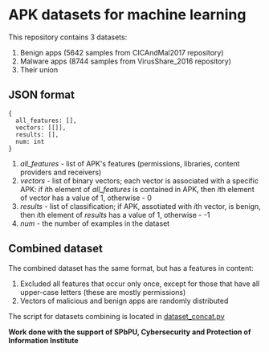 # APK datasets for machine learning

This repository contains 3 datasets:
1. Benign apps (5642 samples from CICAndMal2017 repository)
2. Malware apps (8744 samples from VirusShare_2016 repository)
3. Their union

## JSON format

```
{
  all_features: [],
  vectors: [[]],
  results: [],
  num: int
}
```

1. *all_features* - list of APK's features (permissions, libraries, content providers and receivers)
2. *vectors* - list of binary vectors; each vector is associated with a specific APK: if *i*th element of *all_features* is contained in APK, then *i*th element of vector has a value of 1, otherwise - 0
3. *results* - list of classification; if APK, assotiated with *i*th vector, is benign, then *i*th element of *results* has a value of 1, otherwise - -1
4. *num* - the number of examples in the dataset

## Combined dataset

The combined dataset has the same format, but has a features in content:
1. Excluded all features that occur only once, except for those that have all upper-case letters (these are mostly permissions)
2. Vectors of malicious and benign apps are randomly distributed

The script for datasets combining is located in [dataset_concat.py](dataset_concat.py)

**Work done with the support of SPbPU, Cybersecurity and Protection of Information Institute**
